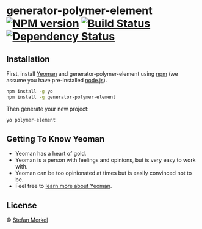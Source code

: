 # generator-polymer-element [![NPM version][npm-image]][npm-url] [![Build Status][travis-image]][travis-url] [![Dependency Status][daviddm-image]][daviddm-url]
> 

## Installation

First, install [Yeoman](http://yeoman.io) and generator-polymer-element using [npm](https://www.npmjs.com/) (we assume you have pre-installed [node.js](https://nodejs.org/)).

```bash
npm install -g yo
npm install -g generator-polymer-element
```

Then generate your new project:

```bash
yo polymer-element
```

## Getting To Know Yeoman

 * Yeoman has a heart of gold.
 * Yeoman is a person with feelings and opinions, but is very easy to work with.
 * Yeoman can be too opinionated at times but is easily convinced not to be.
 * Feel free to [learn more about Yeoman](http://yeoman.io/).

## License

 © [Stefan Merkel]()


[npm-image]: https://badge.fury.io/js/generator-polymer-element.svg
[npm-url]: https://npmjs.org/package/generator-polymer-element
[travis-image]: https://travis-ci.org//generator-polymer-element.svg?branch=master
[travis-url]: https://travis-ci.org//generator-polymer-element
[daviddm-image]: https://david-dm.org//generator-polymer-element.svg?theme=shields.io
[daviddm-url]: https://david-dm.org//generator-polymer-element
